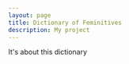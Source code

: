 ```yaml
---
layout: page
title: Dictionary of Feminitives
description: My project 
---
```


It's about this dictionary
